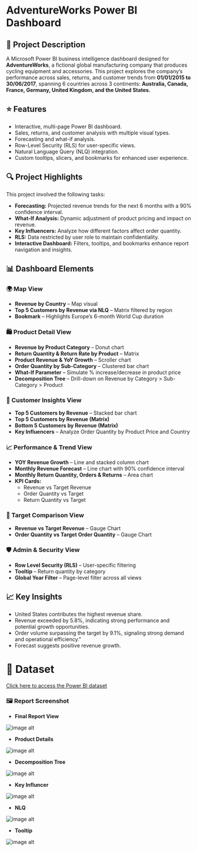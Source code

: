 # AdventureWorks Power BI Dashboard

## 📘 Project Description
A Microsoft Power BI business intelligence dashboard designed for **AdventureWorks**, a fictional global manufacturing company that produces cycling equipment and accessories. This project explores the company’s performance across sales, returns, and customer trends from **01/01/2015 to 30/06/2017**, spanning 6 countries across 3 continents:
**Australia, Canada, France, Germany, United Kingdom, and the United States.**

## ⭐ Features
* Interactive, multi-page Power BI dashboard.
* Sales, returns, and customer analysis with multiple visual types.
* Forecasting and what-if analysis.
* Row-Level Security (RLS) for user-specific views.
* Natural Language Query (NLQ) integration.
* Custom tooltips, slicers, and bookmarks for enhanced user experience.

## 🔍 Project Highlights
  This project involved the following tasks:
  * **Forecasting:** Projected revenue trends for the next 6 months with a 90% confidence interval.
  * **What-If Analysis:** Dynamic adjustment of product pricing and impact on revenue.
  * **Key Influencers:** Analyze how different factors affect order quantity.
  * **RLS:** Data restricted by user role to maintain confidentiality.
  * **Interactive Dashboard:** Filters, tooltips, and bookmarks enhance report navigation and insights.

## 📊 Dashboard Elements
 ### 🌍 Map View
  * **Revenue by Country** – Map visual
  * **Top 5 Customers by Revenue via NLQ** – Matrix filtered by region
 *  **Bookmark** – Highlights Europe’s 6-month World Cup duration

 ### 🛍️ Product Detail View
 * **Revenue by Product Category** – Donut chart
 * **Return Quantity & Return Rate by Product** – Matrix
 * **Product Revenue & YoY Growth** – Scroller chart
 * **Order Quantity by Sub-Category** – Clustered bar chart
 * **What-If Parameter** – Simulate % increase/decrease in product price
 * **Decomposition Tree** – Drill-down on Revenue by Category > Sub-Category > Product
   
 ### 👥 Customer Insights View
* **Top 5 Customers by Revenue** – Stacked bar chart
* **Top 5 Customers by Revenue (Matrix)**
* **Bottom 5 Customers by Revenue (Matrix)**
* **Key Influencers** – Analyze Order Quantity by Product Price and Country
  
 ### 📈 Performance & Trend View
 * **YOY Revenue Growth** – Line and stacked column chart
 * **Monthly Revenue Forecast** – Line chart with 90% confidence interval
 * **Monthly Return Quantity, Orders & Returns** – Area chart
 * **KPI Cards:**
   * Revenue vs Target Revenue
   * Order Quantity vs Target
   * Return Quantity vs Target
 
 ### 🎯 Target Comparison View
* **Revenue vs Target Revenue** – Gauge Chart
* **Order Quantity vs Target Order Quantity** – Gauge Chart

 ### 🛡️ Admin & Security View
 * **Row Level Security (RLS)** – User-specific filtering
 * **Tooltip** – Return quantity by category
 * **Global Year Filter** – Page-level filter across all views

## 📈 Key Insights
* United States contributes the highest revenue share.
* Revenue exceeded by 5.8%, indicating strong performance and potential growth opportunities.
* Order volume surpassing the target by 9.1%, signaling strong demand and operational efficiency."
* Forecast suggests positive revenue growth.

# 📂 Dataset
[Click here to access the Power BI dataset](https://drive.google.com/drive/folders/1evNA3oT4vTgGGTYEmuAqQFJc-sH_WRzr?usp=sharing)

### 🖼️ Report Screenshot
* **Final Report View**
  
![image alt](https://github.com/subhra8888/Power-BI-Adventure-Works-Cycles-Sales-Dashboard/blob/master/Final%20Report%20View.png)

* **Product Details**
  
![image alt](https://github.com/subhra8888/Power-BI-Adventure-Works-Cycles-Sales-Dashboard/blob/master/Product%20Details.png)

* **Decomposition Tree**

![image alt](https://github.com/subhra8888/Power-BI-Adventure-Works-Cycles-Sales-Dashboard/blob/master/Decomposition%20Tree.png)

* **Key Influncer**

![image alt](https://github.com/subhra8888/Power-BI-Adventure-Works-Cycles-Sales-Dashboard/blob/master/Key%20Influncer.png)

* **NLQ**
  
![image alt](https://github.com/subhra8888/Power-BI-Adventure-Works-Cycles-Sales-Dashboard/blob/master/NLQ.png)

* **Tooltip**

![image alt](https://github.com/subhra8888/Power-BI-Adventure-Works-Cycles-Sales-Dashboard/blob/master/Tooltip.png)






  



